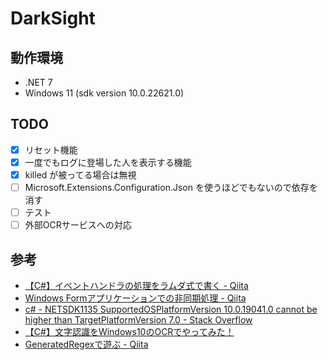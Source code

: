 ﻿# DarkSight

## 動作環境

- .NET 7
- Windows 11 (sdk version 10.0.22621.0)

## TODO

- [x] リセット機能
- [x] 一度でもログに登場した人を表示する機能
- [x] killed が被ってる場合は無視
- [ ] Microsoft.Extensions.Configuration.Json を使うほどでもないので依存を消す
- [ ] テスト
- [ ] 外部OCRサービスへの対応

## 参考

- [【C#】イベントハンドラの処理をラムダ式で書く - Qiita](https://qiita.com/mag04/items/5226fbdb8f0a78136b67)
- [Windows Formアプリケーションでの非同期処理 - Qiita](https://qiita.com/yokoi-engineering/items/3115dbf876e6ed30ba50)
- [c# - NETSDK1135	SupportedOSPlatformVersion 10.0.19041.0 cannot be higher than TargetPlatformVersion 7.0 - Stack Overflow](https://stackoverflow.com/questions/65028532/netsdk1135supportedosplatformversion-10-0-19041-0-cannot-be-higher-than-targetp)
- [【C#】文字認識をWindows10のOCRでやってみた！](https://marunaka-blog.com/wpf-ocr-windows10/2260/)
- [GeneratedRegexで遊ぶ - Qiita](https://qiita.com/kurema/items/068385ba2f8bbe3858e1)
